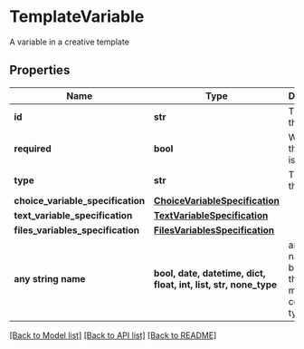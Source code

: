 # TemplateVariable

A variable in a creative template

## Properties
Name | Type | Description | Notes
------------ | ------------- | ------------- | -------------
**id** | **str** | The id of the variable | 
**required** | **bool** | Whether the variable is required | 
**type** | **str** | The type of the variable | 
**choice_variable_specification** | [**ChoiceVariableSpecification**](ChoiceVariableSpecification.md) |  | [optional] 
**text_variable_specification** | [**TextVariableSpecification**](TextVariableSpecification.md) |  | [optional] 
**files_variables_specification** | [**FilesVariablesSpecification**](FilesVariablesSpecification.md) |  | [optional] 
**any string name** | **bool, date, datetime, dict, float, int, list, str, none_type** | any string name can be used but the value must be the correct type | [optional]

[[Back to Model list]](../README.md#documentation-for-models) [[Back to API list]](../README.md#documentation-for-api-endpoints) [[Back to README]](../README.md)


